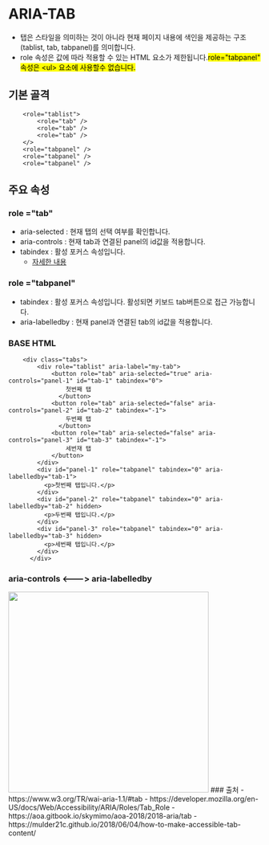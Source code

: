 # ARIA-TAB
- 탭은 스타일을 의미하는 것이 아니라 현재 페이지 내용에 색인을 제공하는 구조(tablist, tab, tabpanel)를 의미합니다.
- role 속성은 값에 따라 적용할 수 있는 HTML 요소가 제한됩니다.<mark>role="tabpanel" 속성은 \<ul> 요소에 사용할수 없습니다.</mark>

## 기본 골격

```
    <role="tablist">
        <role="tab" />
        <role="tab" />
        <role="tab" />
    </>
    <role="tabpanel" />
    <role="tabpanel" />
    <role="tabpanel" />
```

## 주요 속성
### role ="tab"
- aria-selected : 현재 탭의 선택 여부를 확인합니다.
- aria-controls : 현재 tab과 연결된 panel의 id값을 적용합니다.
- tabindex : 활성 포커스 속성입니다.
    - [자세한 내용](https://developer.mozilla.org/ko/docs/Web/HTML/Global_attributes/tabindex)
### role ="tabpanel"
- tabindex : 활성 포커스 속성입니다. 활성되면 키보드 tab버튼으로 접근 가능합니다.
- aria-labelledby : 현재 panel과 연결된 tab의 id값을 적용합니다.

### BASE HTML
```
    <div class="tabs">
        <div role="tablist" aria-label="my-tab">
            <button role="tab" aria-selected="true" aria-controls="panel-1" id="tab-1" tabindex="0">
                첫번째 탭
              </button>
            <button role="tab" aria-selected="false" aria-controls="panel-2" id="tab-2" tabindex="-1">
                두번째 탭
              </button>
            <button role="tab" aria-selected="false" aria-controls="panel-3" id="tab-3" tabindex="-1">
                세번재 탭
            </button>
        </div>
        <div id="panel-1" role="tabpanel" tabindex="0" aria-labelledby="tab-1">
          <p>첫번째 탭입니다.</p>
        </div>
        <div id="panel-2" role="tabpanel" tabindex="0" aria-labelledby="tab-2" hidden>
          <p>두번째 탭입니다.</p>
        </div>
        <div id="panel-3" role="tabpanel" tabindex="0" aria-labelledby="tab-3" hidden>
          <p>세번째 탭입니다.</p>
        </div>
      </div>
```

### aria-controls <---> aria-labelledby
<img src ="" width="400" />
### 출처
- https://www.w3.org/TR/wai-aria-1.1/#tab
- https://developer.mozilla.org/en-US/docs/Web/Accessibility/ARIA/Roles/Tab_Role
- https://aoa.gitbook.io/skymimo/aoa-2018/2018-aria/tab
- https://mulder21c.github.io/2018/06/04/how-to-make-accessible-tab-content/